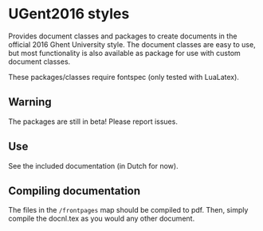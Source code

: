 # UGent2016 styles

Provides document classes and packages to create documents in the official 2016 Ghent University style.
The document classes are easy to use, but most functionality is also available as package for use with custom document classes.

These packages/classes require fontspec (only tested with LuaLatex).

## Warning

The packages are still in beta! Please report issues.

## Use

See the included documentation (in Dutch for now).

## Compiling documentation

The files in the `/frontpages` map should be compiled to pdf. Then, simply compile the docnl.tex as you would any other document.